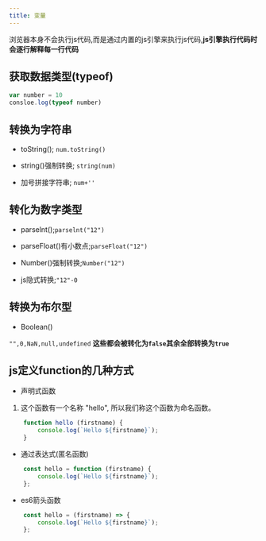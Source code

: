 ```yaml
---
title: 变量
---
```

浏览器本身不会执行js代码,而是通过内置的js引擎来执行js代码,**js引擎执行代码时会逐行解释每一行代码**

## 获取数据类型(typeof)
```js
var number = 10
consloe.log(typeof number)
```


## 转换为字符串
+ toString();  `num.toString()`  

+ string()强制转换;  `string(num)`

+ 加号拼接字符串; `num+''`  


## 转化为数字类型
+ parselnt();`parselnt("12")`  

+ parseFloat()有小数点;`parseFloat("12")`

+ Number()强制转换;`Number("12")`

+ js隐式转换;`"12"-0`

## 转换为布尔型
+ Boolean()  

 `"",0,NaN,null,undefined` **这些都会被转化为`false`其余全部转换为`true`**

## js定义function的几种方式  

+ 声明式函数
1. 这个函数有一个名称 "hello", 所以我们称这个函数为命名函数。
```js
    function hello (firstname) {
        console.log(`Hello ${firstname}`);
    }
```

+ 通过表达式(匿名函数)
```js
    const hello = function (firstname) {
        console.log(`Hello ${firstname}`);
    };
```
+ es6箭头函数
```js
    const hello = (firstname) => {
        console.log(`Hello ${firstname}`);
    };
```